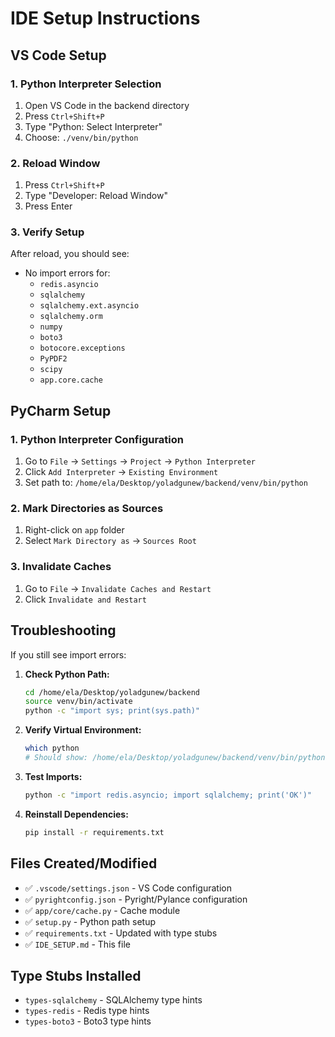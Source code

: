 # IDE Setup Instructions

## VS Code Setup

### 1. Python Interpreter Selection
1. Open VS Code in the backend directory
2. Press `Ctrl+Shift+P`
3. Type "Python: Select Interpreter"
4. Choose: `./venv/bin/python`

### 2. Reload Window
1. Press `Ctrl+Shift+P`
2. Type "Developer: Reload Window"
3. Press Enter

### 3. Verify Setup
After reload, you should see:
- No import errors for:
  - `redis.asyncio`
  - `sqlalchemy`
  - `sqlalchemy.ext.asyncio`
  - `sqlalchemy.orm`
  - `numpy`
  - `boto3`
  - `botocore.exceptions`
  - `PyPDF2`
  - `scipy`
  - `app.core.cache`

## PyCharm Setup

### 1. Python Interpreter Configuration
1. Go to `File` → `Settings` → `Project` → `Python Interpreter`
2. Click `Add Interpreter` → `Existing Environment`
3. Set path to: `/home/ela/Desktop/yoladgunew/backend/venv/bin/python`

### 2. Mark Directories as Sources
1. Right-click on `app` folder
2. Select `Mark Directory as` → `Sources Root`

### 3. Invalidate Caches
1. Go to `File` → `Invalidate Caches and Restart`
2. Click `Invalidate and Restart`

## Troubleshooting

If you still see import errors:

1. **Check Python Path:**
   ```bash
   cd /home/ela/Desktop/yoladgunew/backend
   source venv/bin/activate
   python -c "import sys; print(sys.path)"
   ```

2. **Verify Virtual Environment:**
   ```bash
   which python
   # Should show: /home/ela/Desktop/yoladgunew/backend/venv/bin/python
   ```

3. **Test Imports:**
   ```bash
   python -c "import redis.asyncio; import sqlalchemy; print('OK')"
   ```

4. **Reinstall Dependencies:**
   ```bash
   pip install -r requirements.txt
   ```

## Files Created/Modified

- ✅ `.vscode/settings.json` - VS Code configuration
- ✅ `pyrightconfig.json` - Pyright/Pylance configuration
- ✅ `app/core/cache.py` - Cache module
- ✅ `setup.py` - Python path setup
- ✅ `requirements.txt` - Updated with type stubs
- ✅ `IDE_SETUP.md` - This file

## Type Stubs Installed

- `types-sqlalchemy` - SQLAlchemy type hints
- `types-redis` - Redis type hints
- `types-boto3` - Boto3 type hints
